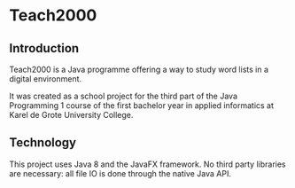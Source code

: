 # Teach2000

## Introduction
Teach2000 is a Java programme offering a way to study word lists in a digital environment.  

It was created as a school project for the third part of the Java Programming 1 course of the first bachelor year in applied informatics at Karel de Grote University College.  

## Technology 
This project uses Java 8 and the JavaFX framework. No third party libraries are necessary: all file IO is done through the native Java API. 
